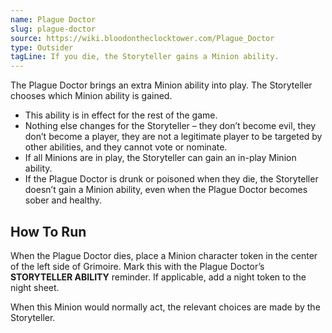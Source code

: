 ```yaml
---
name: Plague Doctor
slug: plague-doctor
source: https://wiki.bloodontheclocktower.com/Plague_Doctor
type: Outsider
tagLine: If you die, the Storyteller gains a Minion ability.
---
```


The Plague Doctor brings an extra Minion ability into play. The
Storyteller chooses which Minion ability is gained.

- This ability is in effect for the rest of the game.
- Nothing else changes for the Storyteller – they don’t become evil,
  they don’t become a player, they are not a legitimate player to be
  targeted by other abilities, and they cannot vote or nominate.
- If all Minions are in play, the Storyteller can gain an in-play Minion
  ability.
- If the Plague Doctor is drunk or poisoned when they die, the
  Storyteller doesn’t gain a Minion ability, even when the Plague Doctor
  becomes sober and healthy.

## How To Run

When the Plague Doctor dies, place a Minion character token in the
center of the left side of Grimoire. Mark this with the Plague Doctor’s
**STORYTELLER ABILITY** reminder. If applicable, add a night token to
the night sheet.

When this Minion would normally act, the relevant choices are made by
the Storyteller.
